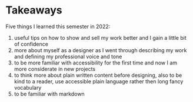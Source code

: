 # Takeaways

Five things I learned this semester in 2022:

1. useful tips on how to show and sell my work better and I gain a little bit of confidence
2. more about myself as a designer as I went through describing my work and defining my professional voice and tone
3. to be more familiar with accessibility for the first time and now I am more considerate in new projects
4. to think more about plain written content before designing, also to be kind to a reader, use accessible plain language rather then long fancy vocabulary 
5. to be familiar with markdown
